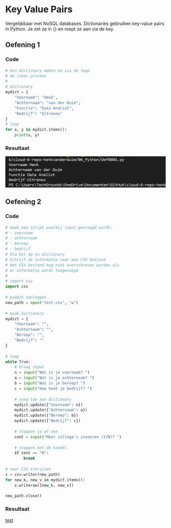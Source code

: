 # Key Value Pairs
Vergelijkbaar met NoSQL databases. Dictionaries gebruiken key-value pairs in Python. Je zet ze in {} en roept ze aan via de key.
## Oefening 1
### Code
```python
# Een dictionary maken en via de loop
# de items printen
#
# dictionary
mydict = {
    "Voornaam": "Henk",
    "Achternaam": "van der Duim",
    "Functie": "Data Analist",
    "Bedrijf": "Ultranex"
}
# loop
for x, y in mydict.items():
    print(x, y)
```
### Resultaat
![result](../00_includes/Oef0801.png)

## Oefening 2
### Code
```python
# maak een script waarbij input gevraagd wordt:
# - voornaam
# - achternaam
# - beroep
# - bedrijf
# Sla het op in dictionary
# Schrijf de informatie naar een CSV bestand
# Het CSV bestand mag niet overschreven worden als
# er informatie wordt toegevoegd
#
# import csv
import csv

# paadje aanleggen
new_path = open("test.csv", "w")

# maak dictionary
mydict = {
    "Voornaam": "",
    "Achternaam": "",
    "Beroep": "",
    "Bedrijf": ""
}

# loop
while True:
    # Vraag input
    n = input("Wat is je voornaam? ")
    a = input("Wat is je achternaam? ")
    b = input("Wat is je beroep? ")
    c = input("Hoe heet je bedrijf? ")

    # voeg toe aan dictionary
    mydict.update({"Voornaam": n})
    mydict.update({"Achternaam": a})
    mydict.update({"Beroep": b})
    mydict.update({"Bedrijf": c})

    # stoppen ja of nee
    cont = input("Meer collega's invoeren (Y/N)? ")

    # stoppen met de handel
    if cont == "N":
        break

# naar CSV schrijven
z = csv.writer(new_path)
for new_k, new_v in mydict.items():
    z.writerow([new_k, new_v])

new_path.close()
```
### Resultaat
[test](../06_Python/test.csv)